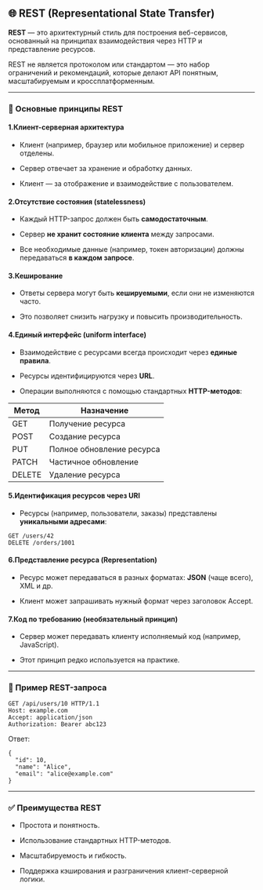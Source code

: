 ```toc
```

## **🌐 REST (Representational State Transfer)**

  

**REST** — это архитектурный стиль для построения веб-сервисов, основанный на принципах взаимодействия через HTTP и представление ресурсов.

  

REST не является протоколом или стандартом — это набор ограничений и рекомендаций, которые делают API понятным, масштабируемым и кроссплатформенным.

---

### **🔑 Основные принципы REST**

  

#### **1.Клиент-серверная архитектура**

- Клиент (например, браузер или мобильное приложение) и сервер отделены.
    
- Сервер отвечает за хранение и обработку данных.
    
- Клиент — за отображение и взаимодействие с пользователем.
  

#### **2.Отсутствие состояния (statelessness)**

- Каждый HTTP-запрос должен быть **самодостаточным**.
    
- Сервер **не хранит состояние клиента** между запросами.
    
- Все необходимые данные (например, токен авторизации) должны передаваться **в каждом запросе**.
  

#### **3.Кеширование**

- Ответы сервера могут быть **кешируемыми**, если они не изменяются часто.
    
- Это позволяет снизить нагрузку и повысить производительность.
  

#### **4.Единый интерфейс (uniform interface)**

- Взаимодействие с ресурсами всегда происходит через **единые правила**.
    
- Ресурсы идентифицируются через **URL**.
    
- Операции выполняются с помощью стандартных **HTTP-методов**:

|**Метод**|**Назначение**|
|---|---|
|GET|Получение ресурса|
|POST|Создание ресурса|
|PUT|Полное обновление ресурса|
|PATCH|Частичное обновление|
|DELETE|Удаление ресурса|

  

  

#### **5.Идентификация ресурсов через URI**

- Ресурсы (например, пользователи, заказы) представлены **уникальными адресами**:
    

```
GET /users/42
DELETE /orders/1001
```

  

  

#### **6.Представление ресурса (Representation)**

- Ресурс может передаваться в разных форматах: **JSON** (чаще всего), XML и др.
    
- Клиент может запрашивать нужный формат через заголовок Accept.
  

#### **7.Код по требованию (необязательный принцип)**

- Сервер может передавать клиенту исполняемый код (например, JavaScript).
    
- Этот принцип редко используется на практике.

---

### **📌 Пример REST-запроса**

```
GET /api/users/10 HTTP/1.1
Host: example.com
Accept: application/json
Authorization: Bearer abc123
```

Ответ:

```
{
  "id": 10,
  "name": "Alice",
  "email": "alice@example.com"
}
```

  

---

### **✅ Преимущества REST**

- Простота и понятность.
    
- Использование стандартных HTTP-методов.
    
- Масштабируемость и гибкость.
    
- Поддержка кэширования и разграничения клиент-серверной логики.
